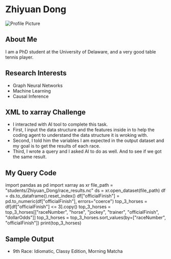 # Zhiyuan Dong
![Profile Picture](../images/ZhiyuanDong.jpeg)
## About Me
I am a PhD student at the University of Delaware, and a very good table tennis player.
## Research Interests
- Graph Neural Networks
- Machine Learning
- Causal Inference
## XML to xarray Challenge
- I interacted with AI tool to complete this task. 
- First, I input the data structure and the features inside in to help the coding agent to understand the data structure it is wroking with.
- Second, I told him the variables I am expected in the output dataset and my goal is to get the results of each race.
- Third, I wrote a query and I asked AI to do as well. And to see if we got the same result.
## My Query Code
import pandas as pd
import xarray as xr
file_path = "students/Zhiyuan_Dong/race_results.nc"
ds = xr.open_dataset(file_path)
df = ds.to_dataframe().reset_index()
df["officialFinish"] = pd.to_numeric(df["officialFinish"], errors="coerce")
top_3_horses = df[df["officialFinish"] <= 3].copy()
top_3_horses = top_3_horses[["raceNumber", "horse", "jockey", "trainer", "officialFinish", "dollarOdds"]]
top_3_horses = top_3_horses.sort_values(by=["raceNumber", "officialFinish"])
print(top_3_horses)
## Sample Output
- 9th Race: Idiomatic, Classy Edition, Morning Matcha